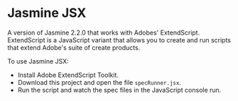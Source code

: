 # Jasmine JSX

A version of Jasmine 2.2.0 that works with Adobes' ExtendScript.  ExtendScript is a JavaScript variant that allows you to create and run scripts that extend Adobe's suite of create products.

To use Jasmine JSX:

 * Install Adobe ExtendScript Toolkit.
 * Download this project and open the file `specRunner.jsx`.
 * Run the script and watch the spec files in the JavaScript console run.